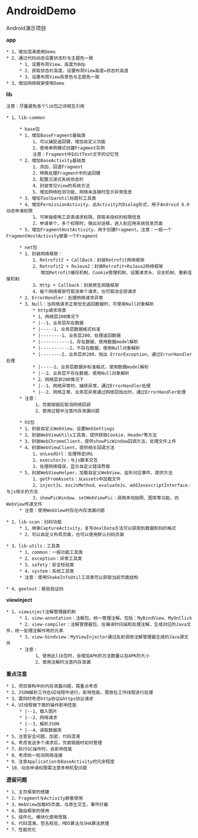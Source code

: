 # AndroidDemo

Android演示项目

**app**

    * 1、增加混淆使用Demo
    * 2、通过代码动态设置状态栏与主题色一致
         * 1、设置布局View，高度为0dp
         * 2、获取状态栏高度，设置布局View高度=状态栏高度
         * 3、设置布局View背景色与主题色一致
    * 3、增加网络框架使用Demo

**lib**

    注意：尽量避免各个lib包之间相互引用

	* 1、lib-common
	
         * base包
         * 1、增加BaseFragment基础类
              1、可以捕捉返回键，增加自定义功能
              2、使用单例模式创建Fragment实例
              注意：Fragment中EditText文字的记忆性
         * 2、增加BaseActivity基础类
              1、添加、回退Fragment
              2、特殊处理Fragment中的返回键
              3、配置沉浸式系统状态栏
              4、封装常见View的系统方法
              5、增加网络检测功能，网络未连接时显示异常信息
         * 3、增加ToolbarUtil标题栏工具类
         * 4、增加PermissionActivity，此Activity为Dialog形式，用于Android 6.0 动态申请权限
              1、可单独使用工具类请求权限，获取未授权的权限信息
              2、申请单个、多个权限时，弹出对话框，进入到应用系统信息页面
         * 5、增加FragmentHostActivity，用于创建Fragment。注意：一般一个FragmentHostActivity嵌套一个Fragment
  
         * net包
         * 1、封装网络框架：
	          1、Retrofit2 + CallBack：封装Retrofit网络框架
	          2、Retrofit2 + RxJava2：封装Retrofit+RxJava2网络框架
	             增加Retrofit缓存机制、Cookie管理机制、设置请求头、日志机制、重新连接机制
	          3、Http + Callback：封装原生网路框架
	          4、每个网络框架可取消单个请求，也可取消全部请求
         * 2、ErrorHandler：处理网络请求异常
         * 3、Null：当网络请求正常但无返回数据时，可使用Null对象解析
		      * http请求场景
		      * 1、网络层200情况下
		      * |--1、业务层存在数据
		      * |-----1、业务层数据格式标准
		      * |--------1、业务层200，处理返回数据
		      * |-----------1、存在数据，使用数据model解析
		      * |-----------2、不存在数据，使用Null对象解析
		      * |--------2、业务层非200，抛出 ErrorException，通过ErrorHandler处理
		      * |-----2、业务层数据非标准格式，使用数据model解析
		      * |--2、业务层不存在数据，使用Null对象解析
		      * 2、网络层非200情况下
		      * |--1、网络异常时，捕获异常，通过ErrorHandler处理
		      * |--2、网络正常，业务层异常通过网络层抛出时，通过ErrorHandler处理
         * 注意：
               1、页面销毁后取消网络回调
               2、使用过程中注意内存泄漏问题

         * h5包 
         * 1、封装自定义WebView，设置WebSettings
         * 2、封装WebViewUtils工具类，提供获取Cookie，Header等方法
         * 3、封装WebChromeClient，提供showPicWindow回调方法，处理文件上传
         * 4、封装WebViewClient，提供相关回调方法
              1、onLoadUrl：处理特定URL
              2、executorJs：与js脚本交互
              3、处理网络错误，显示自定义错误界面
         * 5、封装WebViewHelper，加载自定义WebView，监听对应事件，提供方法
              1、getFromAssets：从assets中加载文件
              2、injectJs、excJsMethod、evaluateJs、addJavascriptInterface：与js相关的方法
              3、showPicWindow、setWebViewPic：调用本地拍照、图库等功能，向WebView传递文件
         * 注意：使用WebView时存在内存泄漏问题

    * 2、lib-scan：扫码功能
         * 1、继承CaptureActivity，复写dealData方法可以获取到数据和码的格式
         * 2、可以自定义布局页面，也可以使用默认扫码页面

    * 3、lib-utils：工具类
         * 1、common：一般功能工具类
         * 2、exception：异常工具类
         * 3、safety：安全校验类
         * 4、system：系统工具类
         * 注意：使用ShakeInfoUtil工具类可以获取当前页面结构

    * 4、geetest：极验验证码

**viewinject**

    * 1、viewinject注解管理器机制
         * 1、view-annotation：注解包，统一管理注解。包括：MyBindView、MyOnClick
         * 2、view-compiler：注解管理器包，在编译时扫描和处理注解，生成对应的Java文件，统一处理注解作用的元素
         * 3、view-bindview：MyViewInjector通过反射调用注解管理器生成的Java源文件
         * 注意：
               1、使用此lib包时，会增加APK的方法数量以及APK的大小
               2、使用注解时注意内存泄漏

**重点注意**

	* 1、项目架构中的内存泄露问题，需重点考虑
	* 2、JSON解析工作在UI线程中进行，影响性能，需放在工作线程进行处理
	* 3、需同时考虑http协议&https协议请求
	* 4、UI线程做下面的操作影响性能
		 * |--1、载入图片
		 * |--2、网络请求
		 * |--3、解析JSON
		 * |--4、读取数据库
	* 5、注意安全问题，加密，代码混淆
	* 6、考虑发送多个请求后，页面销毁时如何管理
	* 7、执行GC操作时，会影响性能
	* 8、考虑统一检测网络连接
	* 9、注意Application与BaseActivity的冗余程度
	* 10、动态申请权限需注意多种机型问题

**遗留问题**

	* 1、主页框架的搭建
	* 2、Fragment与Activity嵌套使用
	* 3、WebView加载H5页面，与原生交互，事件拦截
	* 4、路由框架的使用
	* 5、组件化、模块化使用思路
	* 6、代码混淆，签名校验，MD5算法与SHA算法原理
	* 7、性能优化